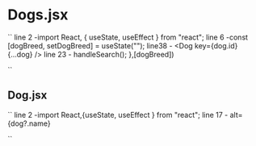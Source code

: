 # Dogs.jsx

``
line 2 -import React, { useState, useEffect } from "react";                                                 line 6 -const [dogBreed, setDogBreed] = useState("");
line38 -  <Dog key={dog.id} {...dog} />
line 23 -  handleSearch(); },[dogBreed])

``

## Dog.jsx

``
line 2 -import React,{useState, useEffect } from "react";
line 17 - alt={dog?.name}

``

